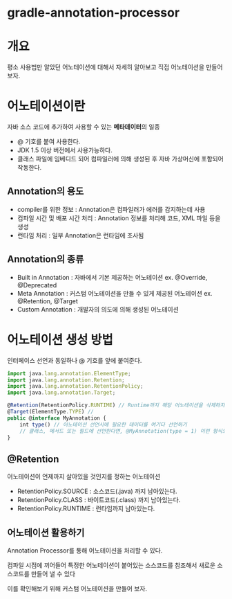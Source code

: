 # gradle-annotation-processor

# 개요

평소 사용법만 알았던 어노테이션에 대해서 자세히 알아보고 직접 어노테이션을 만들어보자.

# 어노테이션이란

자바 소스 코드에 추가하여 사용할 수 있는 **메타데이터**의 일종

- @ 기호를 붙여 사용한다.
- JDK 1.5 이상 버전에서 사용가능하다.
- 클래스 파일에 임베디드 되어 컴파일러에 의해 생성된 후 자바 가상머신에 포함되어 작동한다.

## Annotation의 용도

- compiler를 위한 정보 : Annotation은 컴파일러가 에러를 감지하는데 사용
- 컴파일 시간 및 배포 시간 처리 : Annotation 정보를 처리해 코드, XML 파일 등을 생성
- 런타임 처리 : 일부 Annotation은 런타임에 조사됨

## Annotation의 종류

- Built in Annotation : 자바에서 기본 제공하는 어노테이션 ex. @Override, @Deprecated
- Meta Annotation : 커스텀 어노테이션을 만들 수 있게 제공된 어노테이션 ex. @Retention, @Target
- Custom Annotation : 개발자의 의도에 의해 생성된 어노테이션

# 어노테이션 생성 방법

인터페이스 선언과 동일하나 @ 기호를 앞에 붙여준다.

```jsx
import java.lang.annotation.ElementType;
import java.lang.annotation.Retention;
import java.lang.annotation.RetentionPolicy;
import java.lang.annotation.Target;

@Retention(RetentionPolicy.RUNTIME) // Runtime까지 해당 어노테이션을 삭제하지 않음
@Target(ElementType.TYPE) // 
public @interface MyAnnotation {
	int type() // 어노테이션 선언시에 필요한 데이터를 여기다 선언하기
	// 클래스, 메서드 또는 필드에 선언한다면, @MyAnnotation(type = 1) 이런 형식으로 사용됨
}

```

## @Retention

어노테이션이 언제까지 살아있을 것인지를 정하는 어노테이션

- RetentionPolicy.SOURCE : 소스코드(.java) 까지 남아있는다.
- RetentionPolicy.CLASS : 바이트코드(.class) 까지 남아있는다.
- RetentionPolicy.RUNTIME : 런타임까지 남아있는다.

## 어노테이션 활용하기

Annotation Processor를 통해 어노테이션을 처리할 수 있다.

컴파일 시점에 끼어들어 특정한 어노테이션이 붙어있는 소스코드를 참조해서 새로운 소스코드를 만들어 낼 수 있다

이를 확인해보기 위해 커스텀 어노테이션을 만들어 보자.
